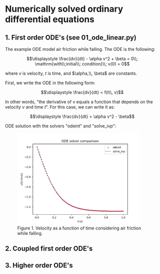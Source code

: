 # Numerically solved ordinary differential equations

## 1. First order ODE's (see 01_ode_linear.py)

The example ODE model air friction while falling. The ODE is the following:

$$\displaystyle \frac{dv}{dt} - \alpha v^2 + \beta = 0\\; \mathrm{with\\;initial\\; condition}\\; v(0) = 0$$

where $v$ is velocity, $t$ is time, and $\alpha,\\, \beta$ are constants.

First, we write the ODE in the following form:

$$\displaystyle \frac{dv}{dt} = f(t\\, v)$$

In other words, "the derivative of $v$ equals a function that depends on the velocity $v$ and time $t$". For this case, we can write it as:

$$\displaystyle \frac{dv}{dt} = \alpha v^2 - \beta$$

ODE solution with the solvers "odeint" and "solve_ivp":

<figure>
    <img src="images/01_ode_linear.png" alt="ode_linear" width="400" height="auto"/>
    <figcaption>Figure 1. Velocity as a function of time considering air friction while falling.</figcaption>
</figure>


## 2. Coupled first order ODE's


## 3. Higher order ODE's
